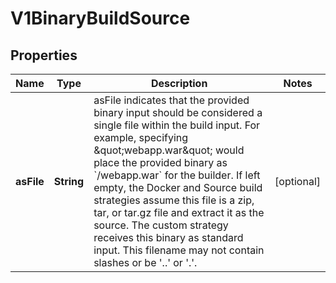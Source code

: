 
# V1BinaryBuildSource

## Properties
Name | Type | Description | Notes
------------ | ------------- | ------------- | -------------
**asFile** | **String** | asFile indicates that the provided binary input should be considered a single file within the build input. For example, specifying \&quot;webapp.war\&quot; would place the provided binary as &#x60;/webapp.war&#x60; for the builder. If left empty, the Docker and Source build strategies assume this file is a zip, tar, or tar.gz file and extract it as the source. The custom strategy receives this binary as standard input. This filename may not contain slashes or be &#39;..&#39; or &#39;.&#39;. |  [optional]



